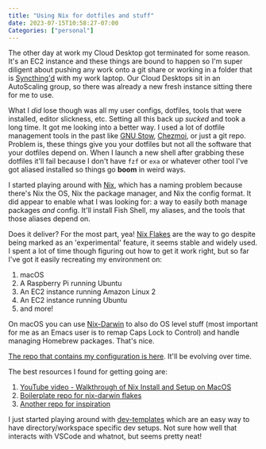 ```yaml
---
title: "Using Nix for dotfiles and stuff"
date: 2023-07-15T10:58:27-07:00
Categories: ["personal"]
---
```


The other day at work my Cloud Desktop got terminated for some reason. It's an EC2 instance and these things are bound to happen so I'm super diligent about pushing any work onto a git share or working in a folder that is [Syncthing'd](https://syncthing.net) with my work laptop. Our Cloud Desktops sit in an AutoScaling group, so there was already a new fresh instance sitting there for me to use.

What I *did* lose though was all my user configs, dotfiles, tools that were installed, editor slickness, etc. Setting all this back up *sucked* and took a long time. It got me looking into a better way. I used a lot of dotfile management tools in the past like [GNU Stow](https://www.gnu.org/software/stow/), [Chezmoi](https://www.chezmoi.io), or just a git repo. Problem is, these things give you your dotfiles but not all the software that your dotfiles depend on. When I launch a new shell after grabbing these dotfiles it'll fail because I don't have `fzf` or `exa` or whatever other tool I've got aliased installed so things go **boom** in weird ways.

I started playing around with [Nix](https://nixos.org), which has a naming problem because there's Nix the OS, Nix the package manager, and Nix the config format. It did appear to enable what I was looking for: a way to easily both manage packages *and* config. It'll install Fish Shell, my aliases, and the tools that those aliases depend on.

Does it deliver? For the most part, yea! [Nix Flakes](https://nixos.wiki/wiki/Flakes) are the way to go despite being marked as an 'experimental' feature, it seems stable and widely used. I spent a lot of time though figuring out how to get it work right, but so far I've got it easily recreating my environment on:

1. macOS
2. A Raspberry Pi running Ubuntu
3. An EC2 instance running Amazon Linux 2
4. An EC2 instance running Ubuntu
5. and more!

On macOS you can use [Nix-Darwin](https://github.com/LnL7/nix-darwin) to also do OS level stuff (most important for me as an Emacs user is to remap Caps Lock to Control) and handle managing Homebrew packages. That's nice.

[The repo that contains my configuration is here](https://github.com/wnka/piwonka-flakes). It'll be evolving over time.

The best resources I found for getting going are:
1. [YouTube video - Walkthrough of Nix Install and Setup on MacOS](https://www.youtube.com/watch?v=LE5JR4JcvMg)
2. [Boilerplate repo for nix-darwin flakes](https://github.com/heywoodlh/nix-darwin-flake)
3. [Another repo for inspiration](https://github.com/breuerfelix/dotfiles)

I just started playing around with [dev-templates](https://github.com/the-nix-way/dev-templates) which are an easy way to have directory/workspace specific dev setups. Not sure how well that interacts with VSCode and whatnot, but seems pretty neat! 

